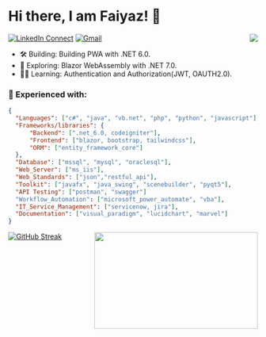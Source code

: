 # Hi there, I am Faiyaz! 👋
[![LinkedIn Connect](https://img.shields.io/badge/%20-Connect-black?color=222244&labelColor=000000&logo=linkedin&logoColor=f5f7fe)](https://www.linkedin.com/in/faiyazkhan180720/)
[![Gmail](https://img.shields.io/badge/%20-Send%20Mail-black?color=222244&labelColor=000000&logo=gmail&logoColor=f5f7fe)](mailto:faiyazkhanwif@gmail.com?subject=From%20GitHub&&body=Hi,%20there.%20Found%20you%20on%20GitHub!%20Let's%20talk%20about...)<img align="right" src="https://github-readme-stats-updated-faiyazkhanwif.vercel.app/api?username=faiyazkhanwif&&show_icons=true&hide=stars,issues&hide_border=true&hide_rank=true&count_private=true&title_color=black&icon_color=black&text_color=F5F5F5&bg_color=000000">
- 🛠️ Building: Building PWA with .NET 6.0.
- 🔭 Exploring: Blazor WebAssembly with .NET 7.0.
- 🐱‍🏍 Learning: Authentication and Authorization(JWT, OAUTH2.0).

### 🌱 Experienced with:
```json
{
  "Languages": ["c#", "java", "vb.net", "php", "python", "javascript"],
  "Frameworks/libraries": {
      "Backend": [".net_6.0, codeigniter"],
      "Frontend": ["blazor, bootstrap, tailwindcss"],
      "ORM": ["entity_framework_core"]
  },
  "Database": ["mssql", "mysql", "oraclesql"],
  "Web_Server": ["ms_iis"],
  "Web_Standards": ["json","restful_api"],
  "Toolkit": ["javafx", "java_swing", "scenebuilder", "pyqt5"],
  "API Testing": ["postman", "swagger"]
  "Workflow_Automation": ["microsoft_power_automate", "vba"],
  "IT_Service_Management": ["servicenow, jira"],
  "Documentation": ["visual_paradigm", "lucidchart", "marvel"]
} 
```
[![GitHub Streak](https://github-readme-streak-stats.herokuapp.com/?user=faiyazkhanwif&theme=github-dark-blue)](https://git.io/streak-stats)
<img align="right" src="https://i.pinimg.com/originals/8b/35/fe/8b35fef55fba1a201c9c7a11d3ec3d64.gif" width="330" height="195">

